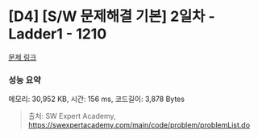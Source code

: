 # [D4] [S/W 문제해결 기본] 2일차 - Ladder1 - 1210 

[문제 링크](https://swexpertacademy.com/main/code/problem/problemDetail.do?contestProbId=AV14ABYKADACFAYh) 

### 성능 요약

메모리: 30,952 KB, 시간: 156 ms, 코드길이: 3,878 Bytes



> 출처: SW Expert Academy, https://swexpertacademy.com/main/code/problem/problemList.do